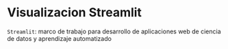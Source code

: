 # Visualizacion Streamlit

`Streamlit`: marco de trabajo para desarrollo de aplicaciones web de ciencia de datos y aprendizaje automatizado
